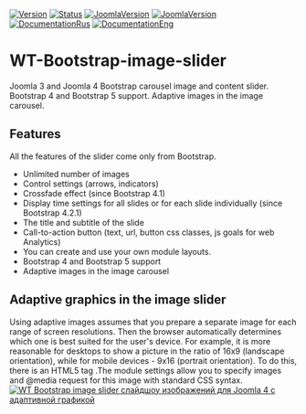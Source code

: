 [![Version](https://img.shields.io/badge/Version-2.1.0-blue.svg)](https://web-tolk.ru/dev/joomla-modules/wt-bootstrap-image-slider.html?utm_source=github) [![Status](https://img.shields.io/badge/Status-stable-green.svg)]() [![JoomlaVersion](https://img.shields.io/badge/Joomla-3.10-orange.svg)]() [![JoomlaVersion](https://img.shields.io/badge/Joomla-4.1-darkblue.svg)]() [![DocumentationRus](https://img.shields.io/badge/Documentation-rus-blue.svg)](https://web-tolk.ru/dev/joomla-modules/wt-bootstrap-image-slider.html) [![DocumentationEng](https://img.shields.io/badge/Documentation-eng-blueviolet.svg)](https://web-tolk.ru/en/dev/joomla-modules/wt-bootstrap-image-slider.html?utm_source=github)
# WT-Bootstrap-image-slider
Joomla 3 and Joomla 4 Bootstrap carousel image and content slider. Bootstrap 4 and Bootstrap 5 support. Adaptive images in the image carousel.
## Features
All the features of the slider come only from Bootstrap.
- Unlimited number of images
- Control settings (arrows, indicators)
- Crossfade effect (since Bootstrap 4.1)
- Display time settings for all slides or for each slide individually (since Bootstrap 4.2.1)
- The title and subtitle of the slide
- Call-to-action button (text, url, button css classes, js goals for web Analytics)
- You can create and use your own module layouts.
- Bootstrap 4 and Bootstrap 5 support
- Adaptive images in the image carousel
## Adaptive graphics in the image slider
Using adaptive images assumes that you prepare a separate image for each range of screen resolutions. Then the browser automatically determines which one is best suited for the user's device. For example, it is more reasonable for desktops to show a picture in the ratio of 16x9 (landscape orientation), while for mobile devices - 9x16 (portrait orientation). To do this, there is an HTML5 tag .The module settings allow you to specify images and @media request for this image with standard CSS syntax.
[![WT Bootstrap image slider слайдшоу изображений для Joomla 4 с адаптивной графикой](https://img.youtube.com/vi/0uJ4urj8wqg/0.jpg)](https://www.youtube.com/watch?v=0uJ4urj8wqg)
